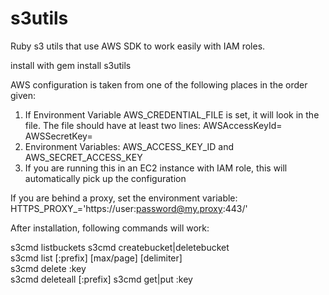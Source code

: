s3utils
=======

Ruby s3 utils that use AWS SDK to work easily with IAM roles.

install with gem install s3utils

AWS configuration is taken from one of the following places in the order
given:
1. If Environment Variable AWS_CREDENTIAL_FILE is set, it will look in
   the file. The file should have at least two lines: 
      AWSAccessKeyId= 
      AWSSecretKey=
2. Environment Variables: AWS_ACCESS_KEY_ID and AWS_SECRET_ACCESS_KEY
3. If you are running this in an EC2 instance with IAM role, this will
   automatically pick up the configuration



If you are behind a proxy, set the environment variable:
HTTPS_PROXY_='https://user:password@my.proxy:443/'

After installation, following commands will work:

s3cmd  listbuckets
s3cmd  createbucket|deletebucket  <bucket>  
s3cmd  list  <bucket>[:prefix]  [max/page]  [delimiter]  
s3cmd  delete  <bucket>:key  
s3cmd  deleteall  <bucket>[:prefix]
s3cmd  get|put  <bucket>:key  <file>  


